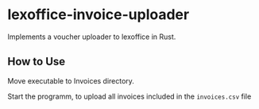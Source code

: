 # lexoffice-invoice-uploader

Implements a voucher uploader to lexoffice in Rust.

## How to Use

Move executable to Invoices directory.

Start the programm, to upload all invoices included in the `invoices.csv` file
